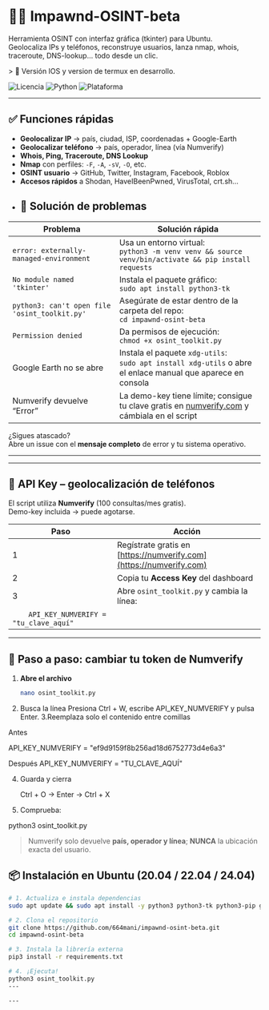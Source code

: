 # 🕵️‍♂️ Impawnd-OSINT-beta  
Herramienta OSINT con interfaz gráfica (tkinter) para Ubuntu.  
Geolocaliza IPs y teléfonos, reconstruye usuarios, lanza nmap, whois, traceroute, DNS-lookup… todo desde un clic.

&gt; 🚧 Versión IOS y version de termux en desarrollo.

![Licencia](https://img.shields.io/badge/licencia-MIT-green.svg)
![Python](https://img.shields.io/badge/python-3.6+-blue.svg)
![Plataforma](https://img.shields.io/badge/plataforma-Ubuntu%20%7C%20-lightgrey.svg)

---

## ✅ Funciones rápidas
- **Geolocalizar IP** → país, ciudad, ISP, coordenadas + Google-Earth  
- **Geolocalizar teléfono** → país, operador, línea (vía Numverify)  
- **Whois, Ping, Traceroute, DNS Lookup**  
- **Nmap** con perfiles: `-F`, `-A`, `-sV`, `-O`, etc.  
- **OSINT usuario** → GitHub, Twitter, Instagram, Facebook, Roblox  
- **Accesos rápidos** a Shodan, HaveIBeenPwned, VirusTotal, crt.sh…
- ## 🔧 Solución de problemas

| Problema | Solución rápida |
|---|---|
| `error: externally-managed-environment` | Usa un entorno virtual:<br>`python3 -m venv venv && source venv/bin/activate && pip install requests` |
| `No module named 'tkinter'` | Instala el paquete gráfico:<br>`sudo apt install python3-tk` |
| `python3: can't open file 'osint_toolkit.py'` | Asegúrate de estar dentro de la carpeta del repo:<br>`cd impawnd-osint-beta` |
| `Permission denied` | Da permisos de ejecución:<br>`chmod +x osint_toolkit.py` |
| Google Earth no se abre | Instala el paquete `xdg-utils`:<br>`sudo apt install xdg-utils` o abre el enlace manual que aparece en consola |
| Numverify devuelve “Error” | La demo-key tiene límite; consigue tu clave gratis en [numverify.com](https://numverify.com) y cámbiala en el script |

¿Sigues atascado?  
Abre un issue con el **mensaje completo** de error y tu sistema operativo.

---
---

## 🔑 API Key – geolocalización de teléfonos
El script utiliza **Numverify** (100 consultas/mes gratis).  
Demo-key incluida → puede agotarse.

| Paso | Acción |
|---|---|
| 1 | Regístrate gratis en [https://numverify.com](https://numverify.com) |
| 2 | Copia tu **Access Key** del dashboard |
| 3 | Abre `osint_toolkit.py` y cambia la línea:  
  `API_KEY_NUMVERIFY = "tu_clave_aquí"` |
  ---
## 📝 Paso a paso: cambiar tu token de Numverify

1. **Abre el archivo**  
   ```bash
   nano osint_toolkit.py
2. Busca la línea
  Presiona Ctrl + W, escribe
  API_KEY_NUMVERIFY
  y pulsa Enter.
3.Reemplaza solo el contenido entre comillas

Antes

API_KEY_NUMVERIFY = "ef9d9159f8b256ad18d6752773d4e6a3"

Después
API_KEY_NUMVERIFY = "TU_CLAVE_AQUÍ"

4. Guarda y cierra

    Ctrl + O → Enter → Ctrl + X
   
5. Comprueba:

  python3 osint_toolkit.py

> Numverify solo devuelve **país, operador y línea**; **NUNCA** la ubicación exacta del usuario.
## 📦 Instalación en Ubuntu (20.04 / 22.04 / 24.04)
```bash
# 1. Actualiza e instala dependencias
sudo apt update && sudo apt install -y python3 python3-tk python3-pip git

# 2. Clona el repositorio
git clone https://github.com/664mani/impawnd-osint-beta.git
cd impawnd-osint-beta

# 3. Instala la librería externa
pip3 install -r requirements.txt

# 4. ¡Ejecuta!
python3 osint_toolkit.py
---

---

